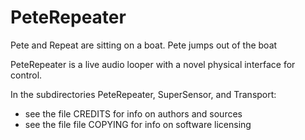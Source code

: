 PeteRepeater
============

Pete and Repeat are sitting on a boat.  Pete jumps out of the boat

PeteRepeater is a live audio looper with a novel physical interface for 
control. 

In the subdirectories PeteRepeater, SuperSensor, and Transport: 
- see the file CREDITS for info on authors and sources
- see the file file COPYING for info on software licensing
